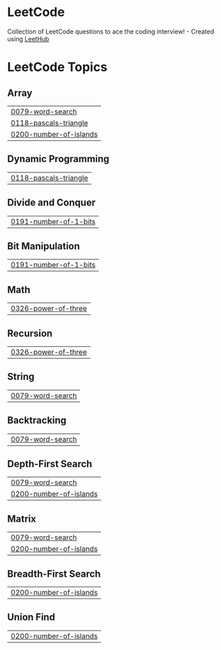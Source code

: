 # LeetCode
Collection of LeetCode questions to ace the coding interview! - Created using [LeetHub](https://github.com/QasimWani/LeetHub)

<!---LeetCode Topics Start-->
# LeetCode Topics
## Array
|  |
| ------- |
| [0079-word-search](https://github.com/shubhamsaraf09/LeetCode/tree/master/0079-word-search) |
| [0118-pascals-triangle](https://github.com/shubhamsaraf09/LeetCode/tree/master/0118-pascals-triangle) |
| [0200-number-of-islands](https://github.com/shubhamsaraf09/LeetCode/tree/master/0200-number-of-islands) |
## Dynamic Programming
|  |
| ------- |
| [0118-pascals-triangle](https://github.com/shubhamsaraf09/LeetCode/tree/master/0118-pascals-triangle) |
## Divide and Conquer
|  |
| ------- |
| [0191-number-of-1-bits](https://github.com/shubhamsaraf09/LeetCode/tree/master/0191-number-of-1-bits) |
## Bit Manipulation
|  |
| ------- |
| [0191-number-of-1-bits](https://github.com/shubhamsaraf09/LeetCode/tree/master/0191-number-of-1-bits) |
## Math
|  |
| ------- |
| [0326-power-of-three](https://github.com/shubhamsaraf09/LeetCode/tree/master/0326-power-of-three) |
## Recursion
|  |
| ------- |
| [0326-power-of-three](https://github.com/shubhamsaraf09/LeetCode/tree/master/0326-power-of-three) |
## String
|  |
| ------- |
| [0079-word-search](https://github.com/shubhamsaraf09/LeetCode/tree/master/0079-word-search) |
## Backtracking
|  |
| ------- |
| [0079-word-search](https://github.com/shubhamsaraf09/LeetCode/tree/master/0079-word-search) |
## Depth-First Search
|  |
| ------- |
| [0079-word-search](https://github.com/shubhamsaraf09/LeetCode/tree/master/0079-word-search) |
| [0200-number-of-islands](https://github.com/shubhamsaraf09/LeetCode/tree/master/0200-number-of-islands) |
## Matrix
|  |
| ------- |
| [0079-word-search](https://github.com/shubhamsaraf09/LeetCode/tree/master/0079-word-search) |
| [0200-number-of-islands](https://github.com/shubhamsaraf09/LeetCode/tree/master/0200-number-of-islands) |
## Breadth-First Search
|  |
| ------- |
| [0200-number-of-islands](https://github.com/shubhamsaraf09/LeetCode/tree/master/0200-number-of-islands) |
## Union Find
|  |
| ------- |
| [0200-number-of-islands](https://github.com/shubhamsaraf09/LeetCode/tree/master/0200-number-of-islands) |
<!---LeetCode Topics End-->